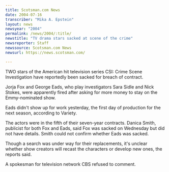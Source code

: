 ```yaml
---
title: Scotsman.com News
date: 2004-07-16
transcriber: "Mika A. Epstein"
layout: news
newsyear: "2004"
permalink: /news/2004/:title/
newstitle: "TV drama stars sacked at scene of the crime"
newsreporter: Staff
newssource: Scotsman.com News
newsurl: https://news.scotsman.com/

---
```


TWO stars of the American hit television series CSI: Crime Scene Investigation have reportedly been sacked for breach of contract.

Jorja Fox and George Eads, who play investigators Sara Sidle and Nick Stokes, were apparently fired after asking for more money to stay on the Emmy-nominated show.

Eads didn't show up for work yesterday, the first day of production for the next season, according to Variety.

The actors were in the fifth of their seven-year contracts. Danica Smith, publicist for both Fox and Eads, said Fox was sacked on Wednesday but did not have details. Smith could not confirm whether Eads was sacked.

Though a search was under way for their replacements, it's unclear whether show creators will recast the characters or develop new ones, the reports said.

A spokesman for television network CBS refused to comment.
